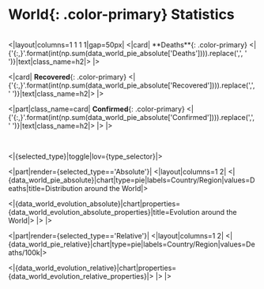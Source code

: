 # **World**{: .color-primary} Statistics

<br/>
<|layout|columns=1 1 1 1|gap=50px|
<|card|
**Deaths**{: .color-primary}
<|{'{:,}'.format(int(np.sum(data_world_pie_absolute['Deaths']))).replace(',', ' ')}|text|class_name=h2|>
|>

<|card|
**Recovered**{: .color-primary}
<|{'{:,}'.format(int(np.sum(data_world_pie_absolute['Recovered']))).replace(',', ' ')}|text|class_name=h2|>
|>

<|part|class_name=card|
**Confirmed**{: .color-primary}
<|{'{:,}'.format(int(np.sum(data_world_pie_absolute['Confirmed']))).replace(',', ' ')}|text|class_name=h2|>
|>
|>

<br/>

<|{selected_type}|toggle|lov={type_selector}|>

<|part|render={selected_type=='Absolute'}|
<|layout|columns=1 2|
<|{data_world_pie_absolute}|chart|type=pie|labels=Country/Region|values=Deaths|title=Distribution around the World|>

<|{data_world_evolution_absolute}|chart|properties={data_world_evolution_absolute_properties}|title=Evolution around the World|>
|>
|>

<|part|render={selected_type=='Relative'}|
<|layout|columns=1 2|
<|{data_world_pie_relative}|chart|type=pie|labels=Country/Region|values=Deaths/100k|>

<|{data_world_evolution_relative}|chart|properties={data_world_evolution_relative_properties}|>
|>
|>
